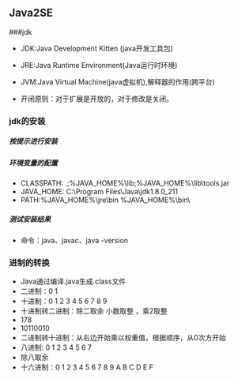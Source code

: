 ## Java2SE

###jdk

- JDK:Java Development Kitten (java开发工具包)
- JRE:Java Runtime Environment(Java运行时环境)
- JVM:Java Virtual Machine(java虚拟机),解释器的作用(跨平台)

- 开闭原则：对于扩展是开放的，对于修改是关闭。

### jdk的安装

##### 按提示进行安装

##### 环境变量的配置
- CLASSPATH: .;%JAVA_HOME%\lib;%JAVA_HOME%\lib\tools.jar
- JAVA_HOME: C:\Program Files\Java\jdk1.8.0_211
- PATH:%JAVA_HOME%\jre\bin  %JAVA_HOME%\bin\

##### 测试安装结果
- 命令：java、javac、java -version



### 进制的转换
- Java通过编译.java生成.class文件
-  二进制：0 1
- 十进制：0 1 2 3 4 5 6 7 8 9
-  十进制转二进制：除二取余  小数取整 ，乘2取整
-  178
-  10110010
-  二进制转十进制：从右边开始乘以权重值，根据顺序，从0次方开始
-  八进制: 0 1 2 3 4 5 6 7
- 除八取余
-  十六进制：0 1 2 3 4 5 6 7 8 9 A B C D E F